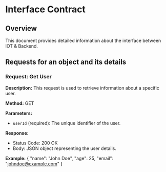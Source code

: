 # Interface Contract

## Overview

This document provides detailed information about the interface between IOT &
Backend.

## Requests for an object and its details

### Request: Get User

**Description:** This request is used to retrieve information about a specific
user.

**Method:** GET

**Parameters:**

- `userId` (required): The unique identifier of the user.

**Response:**

- Status Code: 200 OK
- Body: JSON object representing the user details.

**Example:** { "name": "John Doe", "age": 25, "email": "johndoe@example.com" }
